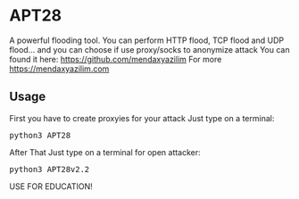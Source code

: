 # APT28
A powerful flooding tool.
You can perform HTTP flood, TCP flood and UDP flood... and you can choose if use proxy/socks to anonymize attack
You can found it here: https://github.com/mendaxyazilim
For more https://mendaxyazilim.com
<h2>Usage</h2>
First you have to create proxyies for your attack
Just type on a terminal:
<pre>python3 APT28</pre>
After That
Just type on a terminal for open attacker:
<pre>python3 APT28v2.2</pre>

USE FOR EDUCATION!

